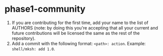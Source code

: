 # phase1-community

1. If you are contributing for the first time, add your name to the list of AUTHORS (note: by doing this you're accepting that all your current and future contributions will be licensed the same as the rest of the repository).
2. Add a commit with the following format: `<path>: action`. Example: `shell/mksh: add 1.0`.
